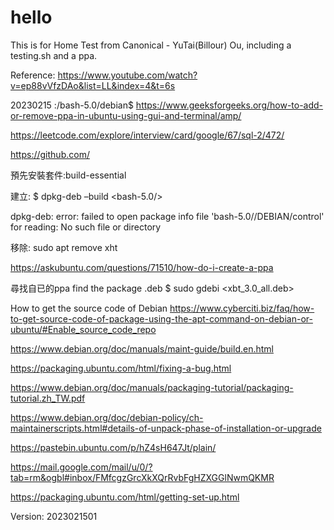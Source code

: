 # hello
This is for Home Test from Canonical - YuTai(Billour) Ou, including a testing.sh and a ppa.



Reference:
https://www.youtube.com/watch?v=ep88vVfzDAo&list=LL&index=4&t=6s

20230215   :/bash-5.0/debian$
https://www.geeksforgeeks.org/how-to-add-or-remove-ppa-in-ubuntu-using-gui-and-terminal/amp/

https://leetcode.com/explore/interview/card/google/67/sql-2/472/

https://github.com/

預先安裝套件:build-essential 


建立:
$ dpkg-deb –build <bash-5.0/>

dpkg-deb: error: failed to open package info file 'bash-5.0//DEBIAN/control' for reading: No such file or directory

移除:
sudo apt remove xht

https://askubuntu.com/questions/71510/how-do-i-create-a-ppa

尋找自已的ppa find the package  .deb
$ sudo gdebi <xbt_3.0_all.deb>

How to get the source code of Debian
https://www.cyberciti.biz/faq/how-to-get-source-code-of-package-using-the-apt-command-on-debian-or-ubuntu/#Enable_source_code_repo



https://www.debian.org/doc/manuals/maint-guide/build.en.html


https://packaging.ubuntu.com/html/fixing-a-bug.html

https://www.debian.org/doc/manuals/packaging-tutorial/packaging-tutorial.zh_TW.pdf

https://www.debian.org/doc/debian-policy/ch-maintainerscripts.html#details-of-unpack-phase-of-installation-or-upgrade

https://pastebin.ubuntu.com/p/hZ4sH647Jt/plain/

https://mail.google.com/mail/u/0/?tab=rm&ogbl#inbox/FMfcgzGrcXkXQrRvbFgHZXGGlNwmQKMR

https://packaging.ubuntu.com/html/getting-set-up.html






Version: 2023021501

